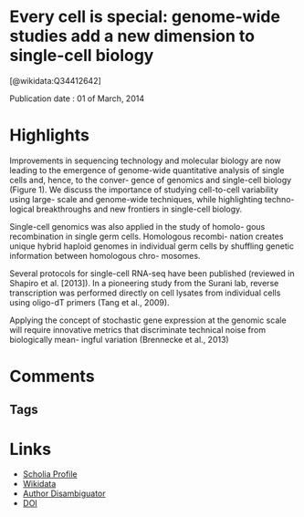 
Every cell is special: genome-wide studies add a new dimension to single-cell biology
=====================================================================================
  
  [@wikidata:Q34412642]  
  
Publication date : 01 of March, 2014  

# Highlights

Improvements in sequencing technology and molecular
biology are now leading to the emergence of genome-wide
quantitative analysis of single cells and, hence, to the conver-
gence of genomics and single-cell biology (Figure 1). We discuss
the importance of studying cell-to-cell variability using large-
scale and genome-wide techniques, while highlighting techno-
logical breakthroughs and new frontiers in single-cell biology.

Single-cell genomics was also applied in the study of homolo-
gous recombination in single germ cells. Homologous recombi-
nation creates unique hybrid haploid genomes in individual germ
cells by shuffling genetic information between homologous chro-
mosomes.

Several protocols for single-cell RNA-seq
have been published (reviewed in Shapiro et al. [2013]). In a
pioneering study from the Surani lab, reverse transcription was
performed directly on cell lysates from individual cells using
oligo-dT primers (Tang et al., 2009).

Applying the concept of stochastic
gene expression at the genomic scale will require innovative
metrics that discriminate technical noise from biologically mean-
ingful variation (Brennecke et al., 2013)
# Comments

## Tags

# Links
  
 * [Scholia Profile](https://scholia.toolforge.org/work/Q34412642)  
 * [Wikidata](https://www.wikidata.org/wiki/Q34412642)  
 * [Author Disambiguator](https://author-disambiguator.toolforge.org/work_item_oauth.php?id=Q34412642&batch_id=&match=1&author_list_id=&doit=Get+author+links+for+work)  
 * [DOI](https://doi.org/10.1016/J.CELL.2014.02.010)  
